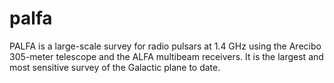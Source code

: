# palfa
PALFA is a large-scale survey for radio pulsars at 1.4 GHz using the Arecibo 305-meter telescope and the ALFA multibeam receivers. It is the largest and most sensitive survey of the Galactic plane to date.
